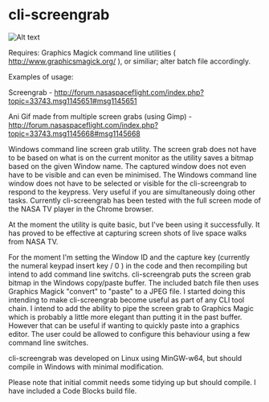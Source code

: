 cli-screengrab
==============

![Alt text](https://raw.github.com/djbarney/cli-screengrab/master/example-output.jpg "Example Output")

Requires: Graphics Magick command line utilities ( http://www.graphicsmagick.org/ ), or similiar; alter batch file accordingly. 

Examples of usage: 

Screengrab - http://forum.nasaspaceflight.com/index.php?topic=33743.msg1145651#msg1145651

Ani Gif made from multiple screen grabs (using Gimp) - http://forum.nasaspaceflight.com/index.php?topic=33743.msg1145668#msg1145668

Windows command line screen grab utility. The screen grab does not have to be based on what is on the current monitor as the utility saves a bitmap based on the given Window name. The captured window does not even have to be visible and can even be minimised. The Windows command line window does not have to be selected or visible for the cli-screengrab to respond to the keypress. Very useful if you are simultaneously doing other tasks. Currently cli-screengrab has been tested with the full screen mode of the NASA TV player in the Chrome browser. 

At the moment the utility is quite basic, but I've been using it successfully. It has proved to be effective at capturing screen shots of live space walks from NASA TV. 

For the moment I'm setting the Window ID and the capture key (currently the numeral keypad insert key / 0 ) in the code and then recompiling but intend to add command line switchs. cli-screengrab puts the screen grab bitmap in the Windows copy/paste buffer. The included batch file then uses Graphics Magick "convert" to "paste" to a JPEG file. I started doing this intending to make cli-screengrab become useful as part of any CLI tool chain. I intend to add the ability to pipe the screen grab to Graphics Magic which is probably a little more elegant than putting it in the past buffer. However that can be useful if wanting to quickly paste into a graphics editor. The user could be allowed to configure this behaviour using a few command line switches. 

cli-screengrab was developed on Linux using MinGW-w64, but should compile in Windows with minimal modification.

Please note that initial commit needs some tidying up but should compile. I have included a Code Blocks build file. 

